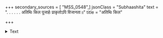 +++
secondary_sources = [ "MSS_0548",]
jsonClass = "Subhaashita"
text = ". . . . . . अतिथिः किल पूजार्हः प्राकृतोऽपि विजानता॥"
title = "अतिथिः किल"

+++

<details><summary>Text</summary>

. . . . . . अतिथिः किल पूजार्हः प्राकृतोऽपि विजानता॥
</details>
